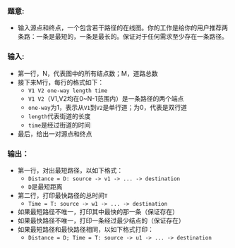 ### 题意:
* 输入源点和终点，一个包含若干路径的在线图。你的工作是给你的用户推荐两条路：一条是最短的，一条是最长的。保证对于任何需求至少存在一条路径。

### 输入:
* 第一行，N，代表图中的所有结点数；M，道路总数
* 接下来M行，每行的格式如下：
  * ```V1 V2 one-way length time  ```
  * ```V1 V2```（V1,V2均在0~N-1范围内）是一条路径的两个端点
  * ```one-way```为1，表示从```V1```到```V2```是单行道；为0，代表是双行道
  * ```length```代表街道的长度
  * ```time```是经过街道的时间
* 最后，给出一对源点和终点

### 输出：
* 第一行，对出最短路径，以如下格式：
  * ``` Distance = D: source -> v1 -> ... -> destination ```
  * ```D```是最短距离
* 第二行，打印最快路径的总时间```T```
  * ```Time = T: source -> w1 -> ... -> destination  ```
* 如果最短路径不唯一，打印其中最快的那一条（保证存在）
* 如果最快路径不唯一，打印一条经过最少结点的（保证存在）
* 如果最短路径和最快路径相同，以如下格式打印：
  * ```Distance = D; Time = T: source -> u1 -> ... -> destination```
  
  
  
